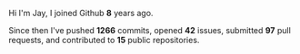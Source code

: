 Hi I'm Jay, I joined Github **8** years ago.

Since then I've pushed **1266** commits, opened **42** issues, submitted **97** pull requests, and contributed to **15** public repositories.
